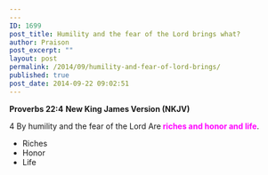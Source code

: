 ```yaml
---
---
ID: 1699
post_title: Humility and the fear of the Lord brings what?
author: Praison
post_excerpt: ""
layout: post
permalink: /2014/09/humility-and-fear-of-lord-brings/
published: true
post_date: 2014-09-22 09:02:51
---
```

<strong>Proverbs 22:4</strong>
<strong> New King James Version (NKJV)</strong>

4 By humility and the fear of the Lord
Are<span style="color: #ff00ff;"><strong> riches and honor and life</strong></span>.
<ul>
	<li>Riches</li>
	<li>Honor</li>
	<li>Life</li>
</ul>